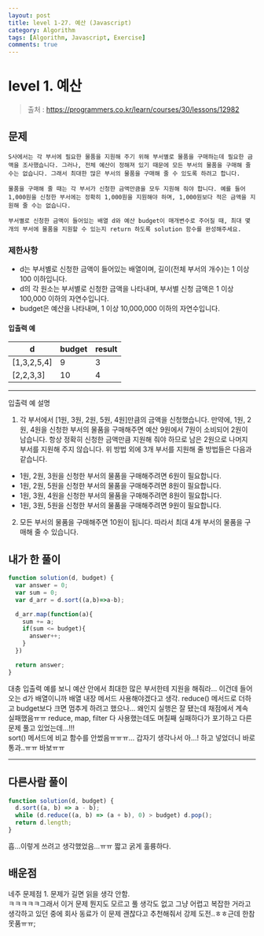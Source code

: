 ```yaml
---
layout: post
title: level 1-27. 예산 (Javascript)
category: Algorithm
tags: [Algorithm, Javascript, Exercise]
comments: true
---
```

# level 1. 예산
> 출처 : <https://programmers.co.kr/learn/courses/30/lessons/12982>

## 문제

```
S사에서는 각 부서에 필요한 물품을 지원해 주기 위해 부서별로 물품을 구매하는데 필요한 금액을 조사했습니다. 그러나, 전체 예산이 정해져 있기 때문에 모든 부서의 물품을 구매해 줄 수는 없습니다. 그래서 최대한 많은 부서의 물품을 구매해 줄 수 있도록 하려고 합니다.

물품을 구매해 줄 때는 각 부서가 신청한 금액만큼을 모두 지원해 줘야 합니다. 예를 들어 1,000원을 신청한 부서에는 정확히 1,000원을 지원해야 하며, 1,000원보다 적은 금액을 지원해 줄 수는 없습니다.

부서별로 신청한 금액이 들어있는 배열 d와 예산 budget이 매개변수로 주어질 때, 최대 몇 개의 부서에 물품을 지원할 수 있는지 return 하도록 solution 함수를 완성해주세요.
```

### 제한사항

- d는 부서별로 신청한 금액이 들어있는 배열이며, 길이(전체 부서의 개수)는 1 이상 100 이하입니다.
- d의 각 원소는 부서별로 신청한 금액을 나타내며, 부서별 신청 금액은 1 이상 100,000 이하의 자연수입니다.
- budget은 예산을 나타내며, 1 이상 10,000,000 이하의 자연수입니다.

#### 입출력 예

| d           | budget | result |
| ----------- | ------ | ------ |
| [1,3,2,5,4] | 9      | 3      |
| [2,2,3,3]   | 10     | 4      |

***

입출력 예 설명

1. 각 부서에서 [1원, 3원, 2원, 5원, 4원]만큼의 금액을 신청했습니다. 만약에, 1원, 2원, 4원을 신청한 부서의 물품을 구매해주면 예산 9원에서 7원이 소비되어 2원이 남습니다. 항상 정확히 신청한 금액만큼 지원해 줘야 하므로 남은 2원으로 나머지 부서를 지원해 주지 않습니다. 위 방법 외에 3개 부서를 지원해 줄 방법들은 다음과 같습니다.
  - 1원, 2원, 3원을 신청한 부서의 물품을 구매해주려면 6원이 필요합니다.
  - 1원, 2원, 5원을 신청한 부서의 물품을 구매해주려면 8원이 필요합니다.
  - 1원, 3원, 4원을 신청한 부서의 물품을 구매해주려면 8원이 필요합니다.
  - 1원, 3원, 5원을 신청한 부서의 물품을 구매해주려면 9원이 필요합니다.

2. 모든 부서의 물품을 구매해주면 10원이 됩니다. 따라서 최대 4개 부서의 물품을 구매해 줄 수 있습니다.

## 내가 한 풀이

```javascript
function solution(d, budget) {
  var answer = 0;
  var sum = 0;
  var d_arr = d.sort((a,b)=>a-b);

  d_arr.map(function(a){
    sum += a;
    if(sum <= budget){
      answer++;
    }
  })

  return answer;
}
```

대충 입출력 예를 보니 예산 안에서 최대한 많은 부서한테 지원을 해줘라... 이건데 들어오는 d가 배열이니까 배열 내장 메서드 사용해야겠다고 생각. reduce() 메서드로 더하고 budget보다 크면 멈추게 하려고 했으나... 왜인지 실행은 잘 됐는데 채점에서 계속 실패했음ㅠㅠ reduce, map, filter 다 사용했는데도 며칠째 실패하다가 포기하고 다른 문제 풀고 있었는데...!!!  
sort() 메서드에 비교 함수를 안썼음ㅠㅠㅠ... 갑자기 생각나서 아...! 하고 넣었더니 바로 통과..ㅠㅠ 바보ㅠㅠ  

***

## 다른사람 풀이

```javascript
function solution(d, budget) {
  d.sort((a, b) => a - b);
  while (d.reduce((a, b) => (a + b), 0) > budget) d.pop();
  return d.length;
}
```

흡...이렇게 쓰려고 생각했었음...ㅠㅠ 짧고 굵게 훌륭하다.

## 배운점

네주 문제점 1. 문제가 길면 읽을 생각 안함.  
ㅋㅋㅋㅋㅋ그래서 이거 문제 뭔지도 모르고 풀 생각도 없고 그냥 어렵고 복잡한 거라고 생각하고 있던 중에 회사 동료가 이 문제 괜찮다고 추천해줘서 강제 도전..ㅎㅎ근데 한참 못품ㅠㅠ;
